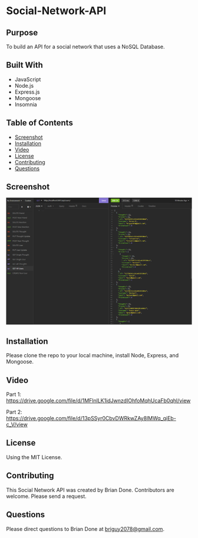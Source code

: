 # Social-Network-API

## Purpose 
To build an API for a social network that uses a NoSQL Database.

## Built With
* JavaScript
* Node.js
* Express.js
* Mongoose
* Insomnia

## Table of Contents
* [Screenshot](#screenshot)
* [Installation](#installation)
* [Video](#video)
* [License](#license)
* [Contributing](#contributing)
* [Questions](#questions)

## Screenshot
![Alt Brian Done Social Network API Screenshot](https://github.com/bdoneq7/social-network-api/blob/main/assets/images/screenshot.PNG?raw=true "Brian Done Social Network API Screenshot")

## Installation 
Please clone the repo to your local machine, install Node, Express, and Mongoose.

## Video 

Part 1: 
https://drive.google.com/file/d/1MFlnlLK1idJwnzdIOhfoMqhUcaFb0qhl/view

Part 2:
https://drive.google.com/file/d/13pSSyr0CbvDWRkwZAy8lMWq_qiEb-c_V/view

## License 
Using the MIT License.

## Contributing 
This Social Network API was created by Brian Done. Contributors are welcome. Please send a request.

## Questions
Please direct questions to Brian Done at briguy2078@gmail.com. 